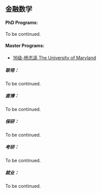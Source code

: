 ## 金融数学

#### PhD Programs:

To be continued.

#### Master Programs:

* [16级-杨志遥 The University of Maryland]([US]-16-yangzhiyao)

##### 联培：

To be continued.

##### 直博：

To be continued.

##### 保研：

To be continued.

##### 考研：

To be continued.

##### 就业：

To be continued.
